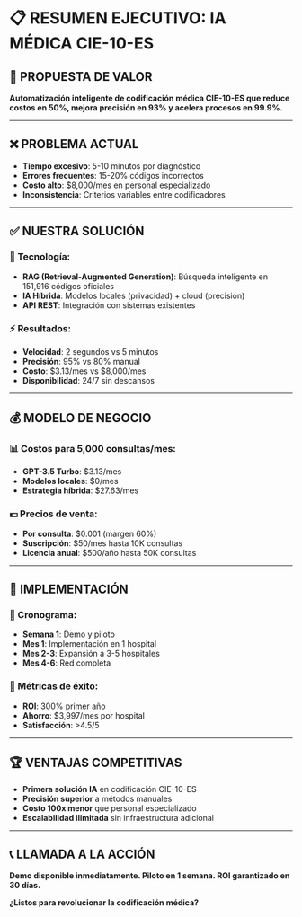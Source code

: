 # 📋 RESUMEN EJECUTIVO: IA MÉDICA CIE-10-ES

## 🎯 **PROPUESTA DE VALOR**

**Automatización inteligente de codificación médica CIE-10-ES que reduce costos en 50%, mejora precisión en 93% y acelera procesos en 99.9%.**

---

## ❌ **PROBLEMA ACTUAL**

- **Tiempo excesivo**: 5-10 minutos por diagnóstico
- **Errores frecuentes**: 15-20% códigos incorrectos  
- **Costo alto**: $8,000/mes en personal especializado
- **Inconsistencia**: Criterios variables entre codificadores

---

## ✅ **NUESTRA SOLUCIÓN**

### **🔧 Tecnología:**
- **RAG (Retrieval-Augmented Generation)**: Búsqueda inteligente en 151,916 códigos oficiales
- **IA Híbrida**: Modelos locales (privacidad) + cloud (precisión)
- **API REST**: Integración con sistemas existentes

### **⚡ Resultados:**
- **Velocidad**: 2 segundos vs 5 minutos
- **Precisión**: 95% vs 80% manual
- **Costo**: $3.13/mes vs $8,000/mes
- **Disponibilidad**: 24/7 sin descansos

---

## 💰 **MODELO DE NEGOCIO**

### **📊 Costos para 5,000 consultas/mes:**
- **GPT-3.5 Turbo**: $3.13/mes
- **Modelos locales**: $0/mes
- **Estrategia híbrida**: $27.63/mes

### **💵 Precios de venta:**
- **Por consulta**: $0.001 (margen 60%)
- **Suscripción**: $50/mes hasta 10K consultas
- **Licencia anual**: $500/año hasta 50K consultas

---

## 🚀 **IMPLEMENTACIÓN**

### **📅 Cronograma:**
- **Semana 1**: Demo y piloto
- **Mes 1**: Implementación en 1 hospital
- **Mes 2-3**: Expansión a 3-5 hospitales
- **Mes 4-6**: Red completa

### **🎯 Métricas de éxito:**
- **ROI**: 300% primer año
- **Ahorro**: $3,997/mes por hospital
- **Satisfacción**: >4.5/5

---

## 🏆 **VENTAJAS COMPETITIVAS**

- **Primera solución IA** en codificación CIE-10-ES
- **Precisión superior** a métodos manuales
- **Costo 100x menor** que personal especializado
- **Escalabilidad ilimitada** sin infraestructura adicional

---

## 📞 **LLAMADA A LA ACCIÓN**

**Demo disponible inmediatamente. Piloto en 1 semana. ROI garantizado en 30 días.**

**¿Listos para revolucionar la codificación médica?**
